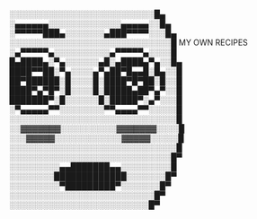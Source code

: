░░░░░░░░░░░░░░░░░░░░░░░░░░█▄     
░▄▄▄▄▄▄░░░░░░░░░░░░░▄▄▄▄▄░░█▄    
░▀▀▀▀▀███▄░░░░░░░▄███▀▀▀▀░░░█▄   
░░░░░░░░░░░░░░░░░░░░░░░░░░░░░█   MY OWN RECIPES 
░▄▀▀▀▀▀▄░░░░░░░░░░▄▀▀▀▀▀▄░░░░█   
█▄████▄░▀▄░░░░░░▄█░▄████▄▀▄░░█▄  
████▀▀██░▀▄░░░░▄▀▄██▀█▄▄█░█▄░░█  
██▀██████░█░░░░█░████▀█▀██░█░░█  
████▀▄▀█▀░█░░░░█░█████▄██▀▄▀░░█  
███████▀░█░░░░░░█░█████▀░▄▀░░░█  
░▀▄▄▄▄▄▀▀░░░░░░░░▀▀▄▄▄▄▀▀░░░░░█  
░░░░░░░░░░░░░░░░░░░░░░░░░░░░░░█  
░░▓▓▓▓▓▓▓░░░░░░░░░░▓▓▓▓▓▓▓░░░░█  
░░░▓▓▓▓▓░░░░░░░░░░░░▓▓▓▓▓░░░░░█  
░░░░░░░░░░░░░░░░░░░░░░░░░░░░░░█  
░░░░░░░░░░░░░░░░░░░░░░░░░░░░░█▀  
░░░░░░░░░▄▄███████▄▄░░░░░░░░░█   
░░░░░░░░█████████████░░░░░░░█▀    
░░░░░░░░░▀█████████▀░░░░░░░█▀    
░░░░░░░░░░░░░░░░░░░░░░░░░░█▀     
░░░░░░░░░░░░░░░░░░░░░░░░░█▀      

